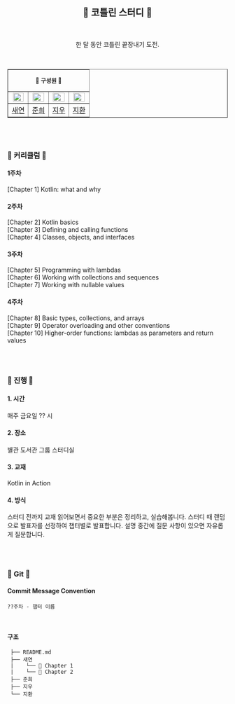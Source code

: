 <div align="center">
 
## 👾 코틀린 스터디 👾

<br>

한 달 동안 코틀린 끝장내기 도전.

</div>

<br>

<table align="center" border="1px">

<tr align="center">
<td colspan="4" height="50px"><b><font size=2>🔮 구성원 🔮</font></b></td>
</tr>

<tr align="center">
<td><img src="https://avatars.githubusercontent.com/u/106756920?v=4" style="width:90%;"></td>
<td><img src="https://avatars.githubusercontent.com/u/151334450?v=4" style="width:95%;"></td>
<td><img src="https://avatars.githubusercontent.com/u/96974725?v=4" style="width:95%;"></td>
<td><img src="https://avatars.githubusercontent.com/u/162447481?v=4" style="width:95%;"></td>
</tr>


<tr align="center">
<td><a href="https://github.com/saerishable">새연</td>
<td><a href="https://github.com/">준희</td>
<td><a href="https://github.com/elaus00">지우</td>
<td><a href="https://github.com/jihwannnn">지환</td>
</tr>

</table>

<br></br>

### 🔮 커리큘럼 🔮 

#### 1주차
[Chapter 1] Kotlin: what and why

#### 2주차 
[Chapter 2] Kotlin basics <br>
[Chapter 3] Defining and calling functions <br>
[Chapter 4] Classes, objects, and interfaces 

#### 3주차
[Chapter 5] Programming with lambdas <br>
[Chapter 6] Working with collections and sequences <br>
[Chapter 7] Working with nullable values

#### 4주차
[Chapter 8] Basic types, collections, and arrays <br>
[Chapter 9] Operator overloading and other conventions <br>
[Chapter 10] Higher-order functions: lambdas as parameters and return values


<br></br>

### 🔮 진행 🔮 

#### 1. 시간

매주 금요일 ?? 시

#### 2. 장소

별관 도서관 그룹 스터디실 

#### 3. 교재 

Kotlin in Action

#### 4. 방식

스터디 전까지 교재 읽어보면서 중요한 부분은 정리하고, 실습해봅니다. 스터디 때 랜덤으로 발표자를 선정하여 챕터별로 발표합니다. 설명 중간에 질문 사항이 있으면 자유롭게 질문합니다.


<br></br>

### 🔮 Git 🔮

#### Commit Message Convention 

``` 
??주차 - 챕터 이름  
```

<br>

#### 구조 

```📦 kotlin-study
 ├── README.md
 ├── 새연
 |    └── 📁 Chapter 1
 |    └── 📁 Chapter 2
 ├── 준희
 ├── 지우
 └── 지환

```
